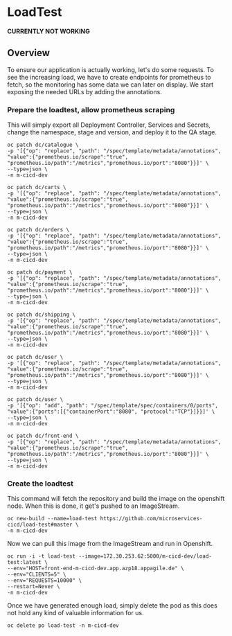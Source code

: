# LoadTest

**CURRENTLY NOT WORKING**

## Overview
To ensure our application is actually working, let's do some requests. To see the increasing load, we have to create endpoints for prometheus to fetch, so the monitoring has some data we can later on display. We start exposing the needed URLs by adding the annotations.

### Prepare the loadtest, allow prometheus scraping
This will simply export all Deployment Controller, Services and Secrets, change the namespace, stage and version, and deploy it to the QA stage.

```
oc patch dc/catalogue \
-p '[{"op": "replace", "path": "/spec/template/metadata/annotations", "value":{"prometheus.io/scrape":"true", "prometheus.io/path":"/metrics","prometheus.io/port":"8080"}}]' \
--type=json \
-n m-cicd-dev

oc patch dc/carts \
-p '[{"op": "replace", "path": "/spec/template/metadata/annotations", "value":{"prometheus.io/scrape":"true", "prometheus.io/path":"/metrics","prometheus.io/port":"8080"}}]' \
--type=json \
-n m-cicd-dev

oc patch dc/orders \
-p '[{"op": "replace", "path": "/spec/template/metadata/annotations", "value":{"prometheus.io/scrape":"true", "prometheus.io/path":"/metrics","prometheus.io/port":"8080"}}]' \
--type=json \
-n m-cicd-dev

oc patch dc/payment \
-p '[{"op": "replace", "path": "/spec/template/metadata/annotations", "value":{"prometheus.io/scrape":"true", "prometheus.io/path":"/metrics","prometheus.io/port":"8080"}}]' \
--type=json \
-n m-cicd-dev

oc patch dc/shipping \
-p '[{"op": "replace", "path": "/spec/template/metadata/annotations", "value":{"prometheus.io/scrape":"true", "prometheus.io/path":"/metrics","prometheus.io/port":"8080"}}]' \
--type=json \
-n m-cicd-dev

oc patch dc/user \
-p '[{"op": "replace", "path": "/spec/template/metadata/annotations", "value":{"prometheus.io/scrape":"true", "prometheus.io/path":"/metrics","prometheus.io/port":"8080"}}]' \
--type=json \
-n m-cicd-dev

oc patch dc/user \
-p '[{"op": "add", "path": "/spec/template/spec/containers/0/ports", "value":{"ports":[{"containerPort":"8080", "protocol":"TCP"}]}}]' \
--type=json \
-n m-cicd-dev

oc patch dc/front-end \
-p '[{"op": "replace", "path": "/spec/template/metadata/annotations", "value":{"prometheus.io/scrape":"true", "prometheus.io/path":"/metrics","prometheus.io/port":"8080"}}]' \
--type=json \
-n m-cicd-dev
```

### Create the loadtest

This command will fetch the repository and build the image on the openshift node. When this is done, it get's pushed to an ImageStream.
```
oc new-build --name=load-test https://github.com/microservices-cicd/load-test#master \
-n m-cicd-dev
```

Now we can pull this image from the ImageStream and run in Openshift.
```
oc run -i -t load-test --image=172.30.253.62:5000/m-cicd-dev/load-test:latest \
--env="HOST=front-end-m-cicd-dev.app.azp18.appagile.de" \
--env="CLIENTS=5" \
--env="REQUESTS=10000" \
--restart=Never \
-n m-cicd-dev
```

Once we have generated enough load, simply delete the pod as this does not hold any kind of valuable information for us.
```
oc delete po load-test -n m-cicd-dev
```
